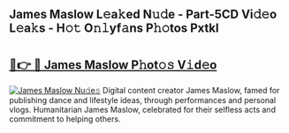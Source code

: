 ## James Maslow L𝚎a𝚔ed N𝚞𝚍e - Part-5CD Vi𝚍𝚎o L𝚎a𝚔s - H𝚘𝚝 O𝚗𝚕yf𝚊ns P𝚑𝚘tos Pxtkl

# <h2><a href="http://kf10o1q.oniu.top/?m=James+Maslow">🔗👉 🔴 James Maslow P𝚑ot𝚘𝚜 V𝚒d𝚎o</a></h2>

[![James Maslow Nu𝚍e𝚜](https://i.imgur.com/0qMVB7G.gif)](http://kf10o1q.oniu.top/?m=James+Maslow)
Digital content creator James Maslow, famed for publishing dance and lifestyle ideas, through performances and personal vlogs. Humanitarian James Maslow, celebrated for their selfless acts and commitment to helping others.  
